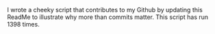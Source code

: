 I wrote a cheeky script that contributes to my Github by updating this ReadMe to illustrate why more than commits matter. This script has run 1398 times.